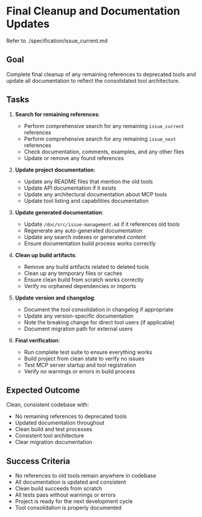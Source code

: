 # Final Cleanup and Documentation Updates

Refer to ./specification/issue_current.md

## Goal

Complete final cleanup of any remaining references to deprecated tools and update all documentation to reflect the consolidated tool architecture.

## Tasks

1. **Search for remaining references**:
   - Perform comprehensive search for any remaining `issue_current` references
   - Perform comprehensive search for any remaining `issue_next` references
   - Check documentation, comments, examples, and any other files
   - Update or remove any found references

2. **Update project documentation**:
   - Update any README files that mention the old tools
   - Update API documentation if it exists
   - Update any architectural documentation about MCP tools
   - Update tool listing and capabilities documentation

3. **Update generated documentation**:
   - Update `/doc/src/issue-management.md` if it references old tools
   - Regenerate any auto-generated documentation
   - Update any search indexes or generated content
   - Ensure documentation build process works correctly

4. **Clean up build artifacts**:
   - Remove any build artifacts related to deleted tools
   - Clean up any temporary files or caches
   - Ensure clean build from scratch works correctly
   - Verify no orphaned dependencies or imports

5. **Update version and changelog**:
   - Document the tool consolidation in changelog if appropriate
   - Update any version-specific documentation
   - Note the breaking change for direct tool users (if applicable)
   - Document migration path for external users

6. **Final verification**:
   - Run complete test suite to ensure everything works
   - Build project from clean state to verify no issues
   - Test MCP server startup and tool registration
   - Verify no warnings or errors in build process

## Expected Outcome

Clean, consistent codebase with:
- No remaining references to deprecated tools
- Updated documentation throughout
- Clean build and test processes
- Consistent tool architecture
- Clear migration documentation

## Success Criteria

- No references to old tools remain anywhere in codebase
- All documentation is updated and consistent
- Clean build succeeds from scratch
- All tests pass without warnings or errors
- Project is ready for the next development cycle
- Tool consolidation is properly documented